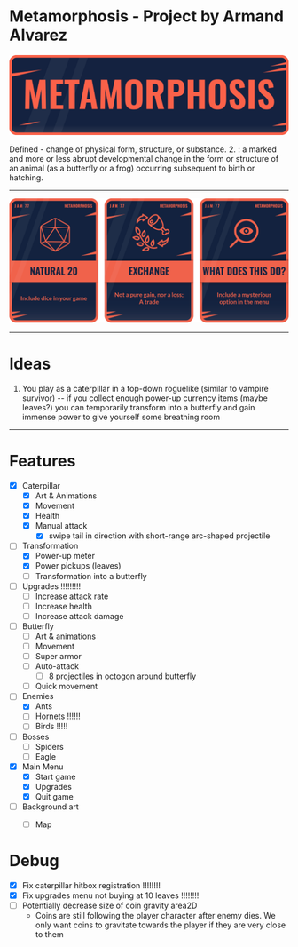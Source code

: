 # Metamorphosis - Project by Armand Alvarez

![alt text](assets/LSl1Z0.png)

Defined - change of physical form, structure, or substance. 2. : a marked and more or less abrupt developmental change in the form or structure of an animal (as a butterfly or a frog) occurring subsequent to birth or hatching.

---

![alt text](assets/Uk66mA.png)

---

# Ideas

1) You play as a caterpillar in a top-down roguelike (similar to vampire survivor) -- if you collect enough power-up currency items (maybe leaves?) you can temporarily transform into a butterfly and gain immense power to give yourself some breathing room 

---

# Features



- [x] Caterpillar
  - [x] Art & Animations 
  - [x] Movement 
  - [x] Health
  - [x] Manual attack
    - [x] swipe tail in direction with short-range arc-shaped projectile
- [ ] Transformation
  - [x] Power-up meter
  - [x] Power pickups (leaves)
  - [ ] Transformation into a butterfly
- [ ] Upgrades !!!!!!!!!
  - [ ] Increase attack rate
  - [ ] Increase health
  - [ ] Increase attack damage 
- [ ] Butterfly
  - [ ] Art & animations
  - [ ] Movement
  - [ ] Super armor
  - [ ] Auto-attack
    - [ ] 8 projectiles in octogon around butterfly
  - [ ] Quick movement 
- [ ] Enemies
  - [x] Ants
  - [ ] Hornets !!!!!!
  - [ ] Birds  !!!!!
- [ ] Bosses
  - [ ] Spiders
  - [ ] Eagle
- [x] Main Menu 
  - [x] Start game
  - [x] Upgrades
  - [x] Quit game
- [ ] Background art 
  - [ ] Map


# Debug 
- [x] Fix caterpillar hitbox registration !!!!!!!!
- [x] Fix upgrades menu not buying at 10 leaves !!!!!!!!
- [ ] Potentially decrease size of coin gravity area2D
  - Coins are still following the player character after enemy dies. We only want coins to gravitate towards the player if they are very close to them